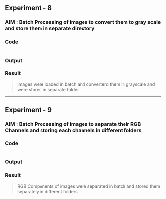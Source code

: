 ## Experiment - 8

### AIM : Batch Processing of images to convert them to gray scale and store them in separate directory

### Code
```matlab

```

### Output

### Result
> Images were loaded in batch and converterd them in grayscale and were stored in separate folder

---

## Experiment - 9

### AIM : Batch Processing of images to separate their RGB Channels and storing each channels in different folders

### Code
```matlab

```

### Output

### Result
> RGB Components of images were separated in batch and stored them separately in different folders
